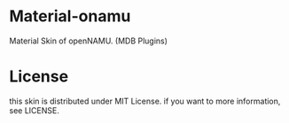# Material-onamu
Material Skin of openNAMU. (MDB Plugins)

# License
this skin is distributed under MIT License. if you want to more information, see LICENSE.
